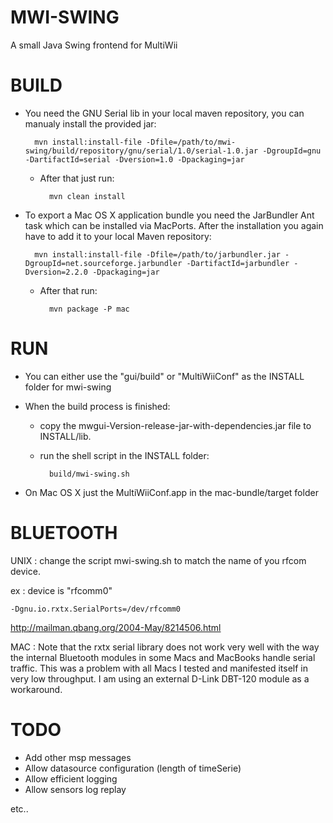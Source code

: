 MWI-SWING
=========
A small Java Swing frontend for MultiWii


BUILD
=====
* You need the GNU Serial lib in your local maven repository, you can manualy install the provided jar:   

		mvn install:install-file -Dfile=/path/to/mwi-swing/build/repository/gnu/serial/1.0/serial-1.0.jar -DgroupId=gnu -DartifactId=serial -Dversion=1.0 -Dpackaging=jar

	* After that just run:  
	
			mvn clean install

* To export a Mac OS X application bundle you need the JarBundler Ant task which can be installed via MacPorts.
After the installation you again have to add it to your local Maven repository:   

		mvn install:install-file -Dfile=/path/to/jarbundler.jar -DgroupId=net.sourceforge.jarbundler -DartifactId=jarbundler -Dversion=2.2.0 -Dpackaging=jar

	* After that run:  
	
			mvn package -P mac


RUN
===
* You can either use the "gui/build" or "MultiWiiConf" as the INSTALL folder for mwi-swing

* When the build process is finished: 
	* copy the mwgui-Version-release-jar-with-dependencies.jar file to INSTALL/lib.
	* run the shell script in the INSTALL folder:
	 
			build/mwi-swing.sh

* On Mac OS X just the MultiWiiConf.app in the mac-bundle/target folder
 

BLUETOOTH
=========

UNIX :
 change the script mwi-swing.sh  to match the name of you rfcom device.

 ex  : device is "rfcomm0"
 
	-Dgnu.io.rxtx.SerialPorts=/dev/rfcomm0
	

 http://mailman.qbang.org/2004-May/8214506.html

MAC :
  Note that the rxtx serial library does not work very well with the way the internal Bluetooth modules in some Macs and MacBooks handle serial traffic. This was a problem with all Macs I tested and manifested itself in very low throughput. I am using an external D-Link DBT-120 module as a workaround.


TODO
====

* Add other msp messages
* Allow datasource configuration (length of timeSerie)
* Allow efficient logging
* Allow sensors log replay

etc..

